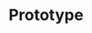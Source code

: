 ---
# This topic lives at
# https://digital.gov/topics/prototype

# Topic Title
title: "Prototype"

# description — keep it short and clear
summary: ""

# Weight
weight: 1

# For more information on managing topics,
# see https://github.com/GSA/digitalgov.gov/wiki/topics
---